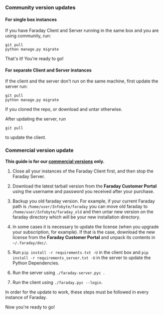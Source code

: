 ### Community version updates

#### For single box instances

If you have Faraday Client and Server running in the same box and you are using community, run:

```
git pull
python manage.py migrate
``` 

That's it! You're ready to go!

#### For separate Client and Server instances

If the client and the server don't run on the same machine, first update the server run:

 ```
git pull
python manage.py migrate
``` 

If you cloned the repo, or download and untar otherwise.

After updating the server, run 

```
git pull
``` 

to update the client.


### Commercial version update

**This guide is for our [commercial versions](https://www.faradaysec.com/#download) only.**

1. Close all your instances of the Faraday Client first, and then stop the Faraday Server.

1. Download the latest tarball version from the **Faraday Customer Portal** using the username and password you received after your purchase.

1. Backup you old faraday version. For example, if your current Faraday path is `/home/user/Infobyte/faraday` you can move old faraday to `/home/user/Infobyte/faraday_old` and then untar new version on the faraday directory which will be your new installation directory.

1. In some cases it is necessary to update the license (when you upgrade your subscription, for example). If that is the case, download the new license from the **Faraday Customer Portal** and unpack its contents in `~/.faraday/doc/`.

1. Run ```pip install -r requirements.txt -U``` in the client box and ```pip install -r requirements_server.txt -U``` in the server to update the Python Dependencies.

1. Run the server using ```./faraday-server.pyc ```.

1. Run the client using ```./faraday.pyc --login```.

In order for the update to work, these steps must be followed in every instance of Faraday.

Now you're ready to go!